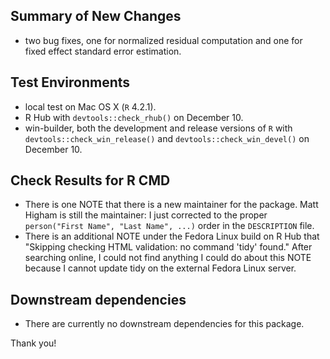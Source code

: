 ## Summary of New Changes

* two bug fixes, one for normalized residual computation and one for fixed effect standard error estimation.

## Test Environments

- local test on Mac OS X (`R` 4.2.1).
- R Hub with `devtools::check_rhub()` on December 10.
- win-builder, both the development and release versions of `R` with `devtools::check_win_release()` and `devtools::check_win_devel()` on December 10.

## Check Results for R CMD

- There is one NOTE that there is a new maintainer for the package. Matt Higham is still the maintainer: I just corrected to the proper `person("First Name", "Last Name", ...)` order in the `DESCRIPTION` file.
- There is an additional NOTE under the Fedora Linux build on R Hub that "Skipping checking HTML validation: no command 'tidy' found." After searching online, I could not find anything I could do about this NOTE because I cannot update tidy on the external Fedora Linux server.

## Downstream dependencies

- There are currently no downstream dependencies for this package.

Thank you!


